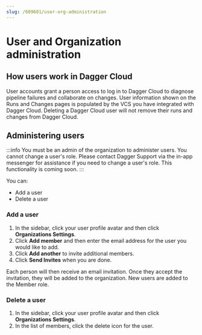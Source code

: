 ```yaml
---
slug: /609601/user-org-administration
---
```


# User and Organization administration

## How users work in Dagger Cloud
User accounts grant a person access to log in to Dagger Cloud to diagnose pipeline failures and collaborate on changes. User information shown on the Runs and Changes pages is populated by the VCS you have integrated with Dagger Cloud. Deleting a Dagger Cloud user will not remove their runs and changes from Dagger Cloud.

## Administering users

:::info
  You must be an admin of the organization to administer users. You cannot change a user's role. Please contact Dagger Support via the in-app messenger for assistance if you need to change a user's role. This functionality is coming soon.
  :::

You can:
* Add a user
* Delete a user

### Add a user
1. In the sidebar, click your user profile avatar and then click **Organizations Settings**. 
2. Click **Add member** and then enter the email address for the user you would like to add.
3. Click **Add another** to invite additional members.
4. Click **Send Invites** when you are done.

Each person will then receive an email invitation. Once they accept the invitation, they will be added to the organization. New users are added to the Member role.

### Delete a user
1. In the sidebar, click your user profile avatar and then click **Organizations Settings**. 
2. In the list of members, click the delete icon for the user.